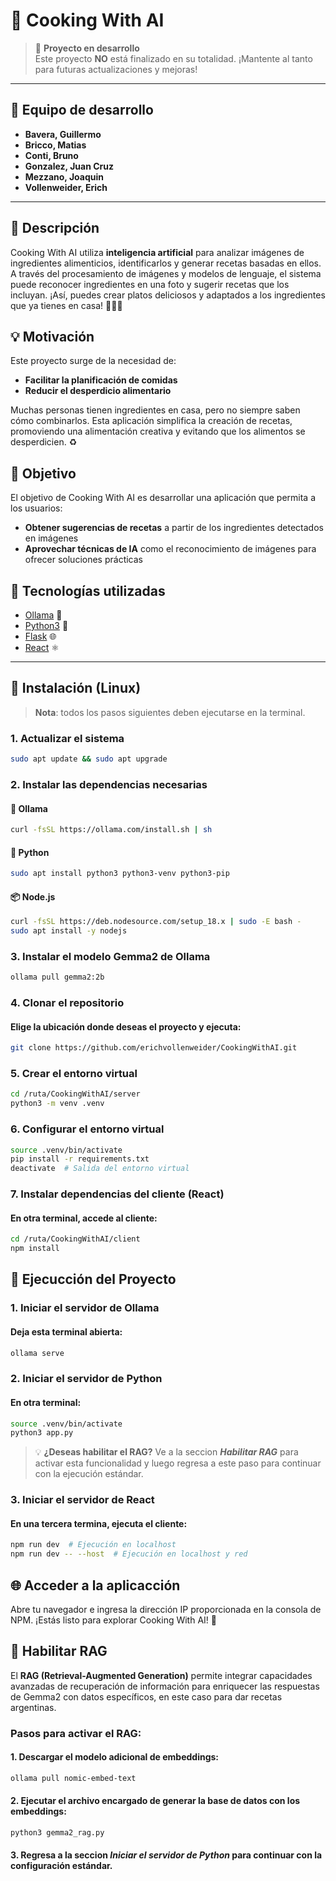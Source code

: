 # 🍰 **Cooking With AI** 

> 🚧 **Proyecto en desarrollo**  
> Este proyecto **NO** está finalizado en su totalidad. ¡Mantente al tanto para futuras actualizaciones y mejoras! 

---

## 👥 **Equipo de desarrollo**
- **Bavera, Guillermo**
- **Bricco, Matias**
- **Conti, Bruno**
- **Gonzalez, Juan Cruz**
- **Mezzano, Joaquin**
- **Vollenweider, Erich**

---

## 📖 **Descripción**
Cooking With AI utiliza **inteligencia artificial** para analizar imágenes de ingredientes alimenticios, identificarlos y generar recetas basadas en ellos. A través del procesamiento de imágenes y modelos de lenguaje, el sistema puede reconocer ingredientes en una foto y sugerir recetas que los incluyan. ¡Así, puedes crear platos deliciosos y adaptados a los ingredientes que ya tienes en casa! 🥕🍅🍲

## 💡 **Motivación**
Este proyecto surge de la necesidad de:
- **Facilitar la planificación de comidas**
- **Reducir el desperdicio alimentario**  

Muchas personas tienen ingredientes en casa, pero no siempre saben cómo combinarlos. Esta aplicación simplifica la creación de recetas, promoviendo una alimentación creativa y evitando que los alimentos se desperdicien. ♻️

## 🎯 **Objetivo**
El objetivo de Cooking With AI es desarrollar una aplicación que permita a los usuarios:
- **Obtener sugerencias de recetas** a partir de los ingredientes detectados en imágenes
- **Aprovechar técnicas de IA** como el reconocimiento de imágenes para ofrecer soluciones prácticas

## 🔧 **Tecnologías utilizadas**
- [Ollama](https://ollama.com) 🧠
- [Python3](https://www.python.org/) 🐍
- [Flask](https://flask.palletsprojects.com/en/stable/) 🌐
- [React](https://es.react.dev/) ⚛️

---

## 🚀 **Instalación (Linux)**
> **Nota**: todos los pasos siguientes deben ejecutarse en la terminal.

### 1. Actualizar el sistema
```bash
sudo apt update && sudo apt upgrade
```

### 2. Instalar las dependencias necesarias
#### 🧰 Ollama
```bash
curl -fsSL https://ollama.com/install.sh | sh
```

#### 🐍 Python
```bash
sudo apt install python3 python3-venv python3-pip
```

#### 📦 Node.js
```bash
curl -fsSL https://deb.nodesource.com/setup_18.x | sudo -E bash -
sudo apt install -y nodejs
```

### 3. Instalar el modelo Gemma2 de Ollama
```bash
ollama pull gemma2:2b
```

### 4. Clonar el repositorio
#### Elige la ubicación donde deseas el proyecto y ejecuta:
```bash
git clone https://github.com/erichvollenweider/CookingWithAI.git
```
### 5. Crear el entorno virtual
```bash
cd /ruta/CookingWithAI/server
python3 -m venv .venv
```

### 6. Configurar el entorno virtual
```bash
source .venv/bin/activate
pip install -r requirements.txt
deactivate  # Salida del entorno virtual
```

### 7. Instalar dependencias del cliente (React)
#### En otra terminal, accede al cliente:
```bash
cd /ruta/CookingWithAI/client
npm install
```

## 🏁 **Ejecucción del Proyecto**

### 1. Iniciar el servidor de Ollama
#### Deja esta terminal abierta:
```bash
ollama serve
```

### 2. Iniciar el servidor de Python
#### En otra terminal:
```bash
source .venv/bin/activate
python3 app.py
```
> 💡 **¿Deseas habilitar el RAG?** Ve a la seccion ***Habilitar RAG*** para activar esta funcionalidad y luego regresa a este paso para continuar con la ejecución estándar.

### 3. Iniciar el servidor de React
#### En una tercera termina, ejecuta el cliente:
```bash
npm run dev  # Ejecución en localhost
npm run dev -- --host  # Ejecución en localhost y red
```

## 🌐 **Acceder a la aplicacción**
Abre tu navegador e ingresa la dirección IP proporcionada en la consola de NPM. ¡Estás listo para explorar Cooking With AI! 🎉

## 🔎 **Habilitar RAG**
El **RAG (Retrieval-Augmented Generation)** permite integrar capacidades avanzadas de recuperación de información para enriquecer las respuestas de Gemma2 con datos específicos, en este caso para dar recetas argentinas.  

### Pasos para activar el RAG:
#### 1. Descargar el modelo adicional de embeddings:
```bash
ollama pull nomic-embed-text
```

#### 2. Ejecutar el archivo encargado de generar la base de datos con los embeddings:
```bash
python3 gemma2_rag.py
```

#### 3. Regresa a la seccion ***Iniciar el servidor de Python*** para continuar con la configuración estándar.



